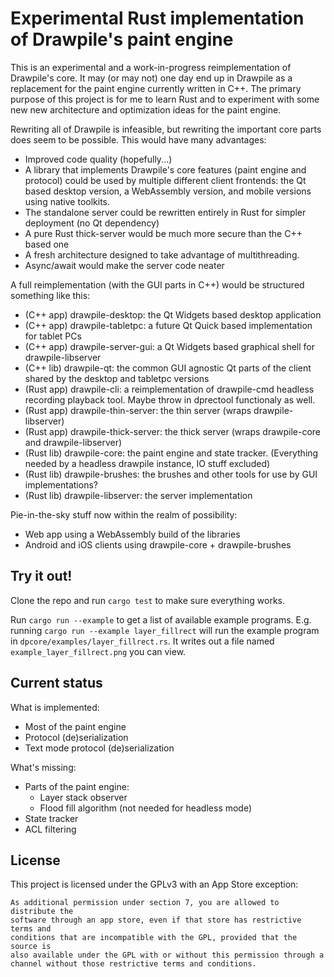 # Experimental Rust implementation of Drawpile's paint engine

This is an experimental and a work-in-progress reimplementation of Drawpile's core. It may (or may not) one day end up in Drawpile as a replacement for the paint engine currently written in C++.
The primary purpose of this project is for me to learn Rust and to experiment with some new new architecture and optimization ideas for the paint engine.

Rewriting all of Drawpile is infeasible, but rewriting the important core parts does seem to be possible. This would have many advantages:

 * Improved code quality (hopefully...)
 * A library that implements Drawpile's core features (paint engine and protocol) could be used by multiple different client frontends: the Qt based desktop version, a WebAssembly version, and mobile versions using native toolkits.
 * The standalone server could be rewritten entirely in Rust for simpler deployment (no Qt dependency)
 * A pure Rust thick-server would be much more secure than the C++ based one
 * A fresh architecture designed to take advantage of multithreading.
 * Async/await would make the server code neater

A full reimplementation (with the GUI parts in C++) would be structured something like this:

 * (C++ app) drawpile-desktop: the Qt Widgets based  desktop application
 * (C++ app) drawpile-tabletpc: a future Qt Quick based implementation for tablet PCs
 * (C++ app) drawpile-server-gui: a Qt Widgets based graphical shell for drawpile-libserver
 * (C++ lib) drawpile-qt: the common GUI agnostic Qt parts of the client shared by the desktop and tabletpc versions
 * (Rust app) drawpile-cli: a reimplementation of drawpile-cmd headless recording playback tool. Maybe throw in dprectool functionaly as well.
 * (Rust app) drawpile-thin-server: the thin server (wraps drawpile-libserver)
 * (Rust app) drawpile-thick-server: the thick server (wraps drawpile-core and drawpile-libserver)
 * (Rust lib) drawpile-core: the paint engine and state tracker. (Everything needed by a headless drawpile instance, IO stuff excluded)
 * (Rust lib) drawpile-brushes: the brushes and other tools for use by GUI implementations?
 * (Rust lib) drawpile-libserver: the server implementation

Pie-in-the-sky stuff now within the realm of possibility:

 * Web app using a WebAssembly build of the libraries
 * Android and iOS clients using drawpile-core + drawpile-brushes

## Try it out!

Clone the repo and run `cargo test` to make sure everything works.

Run `cargo run --example` to get a list of available example programs.
E.g. running `cargo run --example layer_fillrect` will run the example program in `dpcore/examples/layer_fillrect.rs`. It writes out a file named `example_layer_fillrect.png` you can view.

## Current status

What is implemented:

 * Most of the paint engine
 * Protocol (de)serialization
 * Text mode protocol (de)serialization

What's missing:

 * Parts of the paint engine:
   * Layer stack observer
   * Flood fill algorithm (not needed for headless mode)
 * State tracker
 * ACL filtering

## License

This project is licensed under the GPLv3 with an App Store exception:

    As additional permission under section 7, you are allowed to distribute the
    software through an app store, even if that store has restrictive terms and
    conditions that are incompatible with the GPL, provided that the source is
    also available under the GPL with or without this permission through a
    channel without those restrictive terms and conditions.

